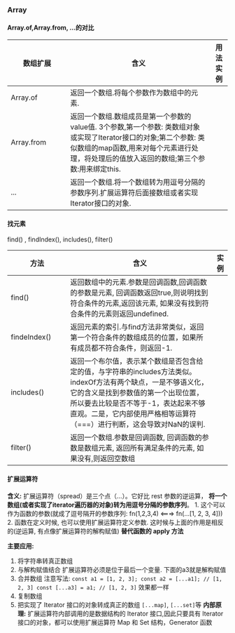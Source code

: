 ### Array

#### Array.of,Array.from, ...的对比
<style>
table th:first-of-type {
    width: 120px;
}
table th:last-of-type{
    colspan:
}
</style>
| 数组扩展 | 含义 | 用法实例  |
| ---- | --- | --- |
| Array.of | 返回一个数组.将每个参数作为数组中的元素. |  |
| Array.from  | 返回一个数组.数组成员是第一个参数的value值. 3个参数,第一个参数: 类数组对象或实现了Iterator接口的对象;第二个参数: 类似数组的map函数,用来对每个元素进行处理，将处理后的值放入返回的数组;第三个参数:用来绑定this. |  |
| ... | 返回一个数组.将一个数组转为用逗号分隔的参数序列.扩展运算符后面接数组或者实现Iterator接口的对象.  |  |

#### 找元素
 find() , findIndex(), includes(), filter()
 
| 方法 | 含义 | 实例 |
| --- | --- | --- |
| find() | 返回数组中的元素.参数是回调函数,回调函数的参数是元素, 回调函数返回true,则说明找到符合条件的元素,返回该元素, 如果没有找到符合条件的元素则返回undefined. |  |
| findeIndex() | 返回元素的索引.与find方法非常类似，返回第一个符合条件的数组成员的位置，如果所有成员都不符合条件，则返回-1. |  |
| includes() | 返回一个布尔值，表示某个数组是否包含给定的值，与字符串的includes方法类似。 indexOf方法有两个缺点，一是不够语义化，它的含义是找到参数值的第一个出现位置，所以要去比较是否不等于-1，表达起来不够直观。二是，它内部使用严格相等运算符（===）进行判断，这会导致对NaN的误判.
| filter() | 返回一个数组.参数是回调函数, 回调函数的参数是数组元素, 返回所有满足条件的元素, 如果没有,则返回空数组 |  |

#### 扩展运算符

**含义:**
扩展运算符（spread）是三个点（...）。它好比 rest 参数的逆运算，
**将一个数组(或者实现了iterator遍历器的对象)转为用逗号分隔的参数序列**。
    1. 这个可以作为函数的参数(就成了逗号隔开的参数序列: fn(1,2,3,4) <===> fn(...[1, 2, 3, 4]))   
    2. 函数在定义时候, 也可以使用扩展运算符定义参数. 这时候与上面的作用是相反的(逆运算, 有点像扩展运算符的解构赋值)
**替代函数的 apply 方法**

**主要应用:**
1. 将字符串转真正数组
2. 与解构赋值结合
    扩展运算符必须是位于最后一个变量.
    下面的a3就是解构赋值
3. 合并数组
    注意写法:
    `const a1 = [1, 2, 3];
     const a2 = [...a1]; // [1, 2, 3]
     const [...a3] = a1; // [1, 2, 3]` 效果都一样
4. 复制数组
5. 把实现了 Iterator 接口的对象转成真正的数组
    `[...map]`, `[...set]`等
**内部原理:**
扩展运算符内部调用的是数据结构的 Iterator 接口,因此只要具有 Iterator 接口的对象，都可以使用扩展运算符
Map 和 Set 结构，Generator 函数

